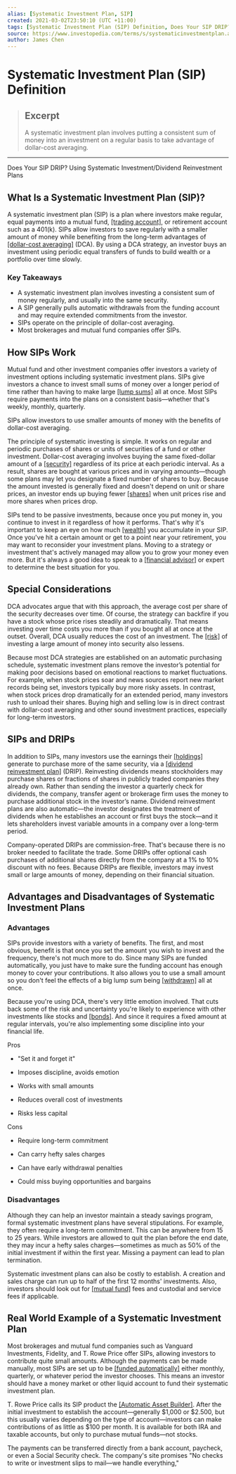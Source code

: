 ```yaml
---
alias: [Systematic Investment Plan, SIP]
created: 2021-03-02T23:50:10 (UTC +11:00)
tags: [Systematic Investment Plan (SIP) Definition, Does Your SIP DRIP? Using Systematic Investment/Dividend Reinvestment Plans]
source: https://www.investopedia.com/terms/s/systematicinvestmentplan.asp
author: James Chen
---
```


# Systematic Investment Plan (SIP) Definition

> ## Excerpt
> A systematic investment plan involves putting a consistent sum of money into an investment on a regular basis to take advantage of dollar-cost averaging.

---

Does Your SIP DRIP? Using Systematic Investment/Dividend Reinvestment Plans
## What Is a Systematic Investment Plan (SIP)?

A systematic investment plan (SIP) is a plan where investors make regular, equal payments into a mutual fund, [[trading account]](https://www.investopedia.com/terms/t/tradingaccount.asp), or retirement account such as a 401(k). SIPs allow investors to save regularly with a smaller amount of money while benefiting from the long-term advantages of [[dollar-cost averaging]](https://www.investopedia.com/terms/d/dollarcostaveraging.asp) (DCA). By using a DCA strategy, an investor buys an investment using periodic equal transfers of funds to build wealth or a portfolio over time slowly.

### Key Takeaways

-   A systematic investment plan involves investing a consistent sum of money regularly, and usually into the same security.
-   A SIP generally pulls automatic withdrawals from the funding account and may require extended commitments from the investor.
-   SIPs operate on the principle of dollar-cost averaging.
-   Most brokerages and mutual fund companies offer SIPs.

## How SIPs Work

Mutual fund and other investment companies offer investors a variety of investment options including systematic investment plans. SIPs give investors a chance to invest small sums of money over a longer period of time rather than having to make large [[lump sums]](https://www.investopedia.com/terms/l/lump-sum-payment.asp) all at once. Most SIPs require payments into the plans on a consistent basis—whether that's weekly, monthly, quarterly.

SIPs allow investors to use smaller amounts of money with the benefits of dollar-cost averaging.

The principle of systematic investing is simple. It works on regular and periodic purchases of shares or units of securities of a fund or other investment. Dollar-cost averaging involves buying the same fixed-dollar amount of a [[security]](https://www.investopedia.com/terms/s/security.asp) regardless of its price at each periodic interval. As a result, shares are bought at various prices and in varying amounts—though some plans may let you designate a fixed number of shares to buy. Because the amount invested is generally fixed and doesn't depend on unit or share prices, an investor ends up buying fewer [[shares]](https://www.investopedia.com/terms/s/shares.asp) when unit prices rise and more shares when prices drop.

SIPs tend to be passive investments, because once you put money in, you continue to invest in it regardless of how it performs. That's why it's important to keep an eye on how much [[wealth]](https://www.investopedia.com/terms/w/wealth.asp) you accumulate in your SIP. Once you've hit a certain amount or get to a point near your retirement, you may want to reconsider your investment plans. Moving to a strategy or investment that's actively managed may allow you to grow your money even more. But it's always a good idea to speak to a [[financial advisor]](https://www.investopedia.com/terms/f/financial-advisor.asp) or expert to determine the best situation for you.

## Special Considerations

DCA advocates argue that with this approach, the average cost per share of the security decreases over time. Of course, the strategy can backfire if you have a stock whose price rises steadily and dramatically. That means investing over time costs you more than if you bought all at once at the outset. Overall, DCA usually reduces the cost of an investment. The [[risk]](https://www.investopedia.com/terms/r/risk.asp) of investing a large amount of money into security also lessens.

Because most DCA strategies are established on an automatic purchasing schedule, systematic investment plans remove the investor’s potential for making poor decisions based on emotional reactions to market fluctuations. For example, when stock prices soar and news sources report new market records being set, investors typically buy more risky assets. In contrast, when stock prices drop dramatically for an extended period, many investors rush to unload their shares. Buying high and selling low is in direct contrast with dollar-cost averaging and other sound investment practices, especially for long-term investors.

## SIPs and DRIPs

In addition to SIPs, many investors use the earnings their [[holdings]](https://www.investopedia.com/terms/h/holdings.asp) generate to purchase more of the same security, via a [[dividend reinvestment plan]](https://www.investopedia.com/terms/d/dividendreinvestmentplan.asp) (DRIP). Reinvesting dividends means stockholders may purchase shares or fractions of shares in publicly traded companies they already own. Rather than sending the investor a quarterly check for dividends, the company, transfer agent or brokerage firm uses the money to purchase additional stock in the investor’s name. Dividend reinvestment plans are also automatic—the investor designates the treatment of dividends when he establishes an account or first buys the stock—and it lets shareholders invest variable amounts in a company over a long-term period.

Company-operated DRIPs are commission-free. That's because there is no broker needed to facilitate the trade. Some DRIPs offer optional cash purchases of additional shares directly from the company at a 1% to 10% discount with no fees. Because DRIPs are flexible, investors may invest small or large amounts of money, depending on their financial situation.

## Advantages and Disadvantages of Systematic Investment Plans

### Advantages

SIPs provide investors with a variety of benefits. The first, and most obvious, benefit is that once you set the amount you wish to invest and the frequency, there's not much more to do. Since many SIPs are funded automatically, you just have to make sure the funding account has enough money to cover your contributions. It also allows you to use a small amount so you don't feel the effects of a big lump sum being [[withdrawn]](https://www.investopedia.com/terms/w/withdrawal.asp) all at once.

Because you're using DCA, there's very little emotion involved. That cuts back some of the risk and uncertainty you're likely to experience with other investments like stocks and [[bonds]](https://www.investopedia.com/terms/b/bond.asp). And since it requires a fixed amount at regular intervals, you're also implementing some discipline into your financial life.

Pros

-   "Set it and forget it"
    
-   Imposes discipline, avoids emotion
    
-   Works with small amounts
    
-   Reduces overall cost of investments
    
-   Risks less capital
    

Cons

-   Require long-term commitment
    
-   Can carry hefty sales charges
    
-   Can have early withdrawal penalties
    
-   Could miss buying opportunities and bargains
    

### Disadvantages

Although they can help an investor maintain a steady savings program, formal systematic investment plans have several stipulations. For example, they often require a long-term commitment. This can be anywhere from 15 to 25 years. While investors are allowed to quit the plan before the end date, they may incur a hefty sales charges—sometimes as much as 50% of the initial investment if within the first year. Missing a payment can lead to plan termination.

Systematic investment plans can also be costly to establish. A creation and sales charge can run up to half of the first 12 months' investments. Also, investors should look out for [[mutual fund]](https://www.investopedia.com/terms/m/mutualfund.asp) fees and custodial and service fees if applicable. 

## Real World Example of a Systematic Investment Plan

Most brokerages and mutual fund companies such as Vanguard Investments, Fidelity, and T. Rowe Price offer SIPs, allowing investors to contribute quite small amounts. Although the payments can be made manually, most SIPs are set up to be [[funded automatically]](https://www.investopedia.com/terms/a/automaticinvestmentplan.asp) either monthly, quarterly, or whatever period the investor chooses. This means an investor should have a money market or other liquid account to fund their systematic investment plan.

T. Rowe Price calls its SIP product the [[Automatic Asset Builder]](https://www.troweprice.com/personal-investing/retirement/retirement-planning/ira-automatic-asset-builder.html). After the initial investment to establish the account—generally $1,000 or $2.500, but this usually varies depending on the type of account—investors can make contributions of as little as $100 per month. It is available for both IRA and taxable accounts, but only to purchase mutual funds—not stocks.

The payments can be transferred directly from a bank account, paycheck, or even a Social Security check. The company's site promises "No checks to write or investment slips to mail—we handle everything,"

